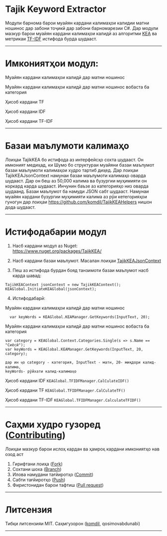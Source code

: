 # Tajik Keyword Extractor 
Модули барнома барои муайян кардани калимаҳои 
калидии матни ношинос дар забони тоҷикӣ дар забони барномарезии C#. 
Дар модули мазкур барои муайян кардани калимаҳои калидӣ аз алгоритми <a href="https://en.wikipedia.org/wiki/Keyword_extraction">KEA</a> ва 
метрикаи <a href="https://en.wikipedia.org/wiki/Tf%E2%80%93idf">TF-IDF</a> истифода бурда шудааст. 
_________________________


# Имкониятҳои модул:

Муайян кардани калимаҳои калидӣ дар матни ношинос

Муайян кардани калимаҳои калидӣ дар матни ношинос вобаста ба категория

Ҳисоб кардани TF

Ҳисоб кардани IDF

Ҳисоб кардани TF-IDF
_______________________________


# Базаи маълумоти калимаҳо

Лоиҳаи TajikKEA бо истифода аз интерфейсҳо сохта шудааст. Он имконият медиҳад, ки Шумо 
бо структураи муайяни базаи маълумот базаи маълумоти калимаҳои худро тартиб диҳед. 
Дар лоиҳаи TajikKEAJsonContext намунаи базаи маълумоти калимаҳо оварда шудааст. 
Дар он беш аз 50,000 калима ва бузургии муҳимияти он коркард карда шудааст. Инчунин баъзе аз 
категорияҳо низ оварда шудаанд. Базаи маълумот ба намуди JSON сабт шудааст. 
Намунаи муайян кардани бузургии муҳимияти калима аз рӯи кетегорияҳои гуногун дар 
лоиҳаи https://github.com/komdil/TajikKEAHelpers нишон дода шудааст.
_____________________________________________

# Истифодабарии модул
1. Насб кардани модул аз Nuget: https://www.nuget.org/packages/TajikKEA/

2. Насб кардани базаи маълумот. Масалан лоиҳаи <a href="https://www.nuget.org/packages/TajikKEAJsonContext/">TajikKEAJsonContext</a>

3. Пеш аз истифода бурдан бояд танзимоти базаи маълумот насб карда шавад:
```
TajikKEAContext jsonContext = new TajikKEAContext();
KEAGlobal.InitiateKEAGlobal(jsonContext);
```
4. Истифодабарӣ:
  
  Муайян кардани калимаҳои калидӣ дар матни ношинос
  ```
	var keyWords = KEAGlobal.KEAManager.GetKeywords(InputText, 20);
  ```
	
  Муайян кардани калимаҳои калидӣ дар матни ношинос вобаста ба категория
  

  ```
  var category = KEAGlobal.Context.Categories.Single(s => s.Name == "Сиёсӣ"); 
  var keyWords = KEAGlobal.KEAManager.GetKeywords(InputText, 20, category);
  ``` 
	
	дар ин ҷо category - категория, InputText - матн, 20- миқдори калид-калима, 
	keyWords- рӯйхати калид-калимаҳо


Ҳисоб кардани IDF 
	 ```KEAGlobal.TFIDFManager.CalCulateIDF() ```
	

Ҳисоб кардани TF
	```KEAGlobal.TFIDFManager.CalCulateTF()```
	

Ҳисоб кардани TF-IDF
	```KEAGlobal.TFIDFManager.CalculateTFIDF()```

________________________________


# Саҳми худро гузоред (<a href="https://github.blog/2013-01-07-introducing-contributions/#:~:text=You're%20making%20contributions%20to,sorted%20by%20your%20recent%20impact.">Contributing</a>)

Лоиҳаи мазкур барои ислоҳ кардан ва ҳамроҳ кардани имкониятҳо нав озод аст
1. Гирифтани лоиҳа (<a href="https://git-fork.com/">Fork</a>)
2. Сохтани шоха (<a href="https://git-scm.com/docs/git-branch">Branch</a>)
3. Илова намудани тағйиротҳо (<a href="https://github.com/git-guides/git-commit">Commit</a>)
4. Сабти тағйиротҳо (<a href="https://git-scm.com/docs/git-push">Push</a>)
5. Фиристонидан барои тафтиш (<a href="https://docs.github.com/en/github/collaborating-with-issues-and-pull-requests/proposing-changes-to-your-work-with-pull-requests/creating-a-pull-request">Pull request</a>)
______________________________________

# Литсензия
Тибқи литсензияи MIT.
Саҳмгузорон (<a href="https://github.com/komdil">komdil</a>, qosimovabdunabi)
_____________________________________________

